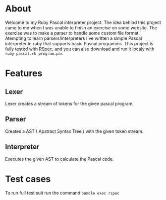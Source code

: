 # About
Welcome to my Ruby Pascal interpreter project. The idea behind this project came to me when I was unable to finish
an exercise on some website. The exercise was to make a parser to handle some custom file format.
Atempting to learn parsers/interpreters I've written a simple Pascal interpreter in ruby that supports
basic Pascal programms.
This project is fully tested with RSpec, and you can also download and run it localy with `ruby pascal.rb program.pas`

# Features
## Lexer
Lexer creates a stream of tokens for the given pascal program. 
## Parser
Creates a AST ( Apstract Syntax Tree ) with the given token stream.
## Interpreter
Executes the given AST to calculate the Pascal code.

# Test cases
To run full test suit run the command `bundle exec rspec`
